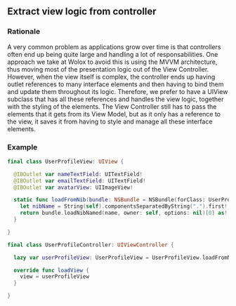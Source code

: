 ## Extract view logic from controller

### Rationale

A very common problem as applications grow over time is that controllers often end up being quite large and handling a lot of responsabilities. One approach we take at Wolox to avoid this is using the MVVM architecture, thus moving most of the presentation logic out of the View Controller. However, when the view itself is complex, the controller ends up having outlet references to many interface elements and then having to bind them and update them throughout its logic. Therefore, we prefer to have a UIView subclass that has all these references and handles the view logic, together with the styling of the elements. The View Controller still has to pass the elements that it gets from its View Model, but as it only has a reference to the view, it saves it from having to style and manage all these interface elements.

### Example

```swift
final class UserProfileView: UIView {

  @IBOutlet var nameTextField: UITextField!
  @IBOutlet var emailTextField: UITextField!
  @IBOutlet var avatarView: UIImageView!

  static func loadFromNib(bundle: NSBundle = NSBundle(forClass: UserProfileView.self)) -> UserProfileView {
    let nibName = String(self).componentsSeparatedByString(".").first!
    return bundle.loadNibNamed(name, owner: self, options: nil)[0] as! NibLoadableViewType
  }

}

final class UserProfileController: UIViewController {

  lazy var userProfileView: UserProfileView = UserProfileView.loadFromNib()

  override func loadView {
    view = userProfileView
  }

}
```
